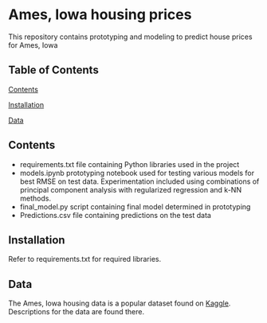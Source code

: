 # Ames, Iowa housing prices
This repository contains prototyping and modeling to predict house prices for Ames, Iowa

## Table of Contents
[Contents](#Contents)

[Installation](#Installation)

[Data](#Data)

## Contents
* requirements.txt file containing Python libraries used in the project
* models.ipynb prototyping notebook used for testing various models for best RMSE on test data. Experimentation included using combinations of principal component analysis with regularized regression and k-NN methods.
* final_model.py script containing final model determined in prototyping
* Predictions.csv file containing predictions on the test data

## Installation
Refer to requirements.txt for required libraries.

## Data
The Ames, Iowa housing data is a popular dataset found on [Kaggle](https://www.kaggle.com/competitions/house-prices-advanced-regression-techniques/data). Descriptions for the data are found there. 


